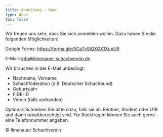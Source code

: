 ```yaml
---
title: Anmeldung - Open
type: docs
toc: false
---
```


Wir freuen uns sehr, dass Sie sich anmelden wollen. Dazu haben Sie die folgenden Möglichkeiten:

Google Forms: https://forms.gle/5Ca7vSiQXGX1XupU9

E-Mail: [info@ilmenauer-schachverein.de](mailto:info@ilmenauer-schachverein.de)

Wir brauchen in der E-Mail unbedingt:

- Nachname, Vorname
- Schachföderation (z.B. Deutscher Schachbund)
- Geburtsjahr
- FIDE-ID
- Verein (falls vorhanden)

Optional:
Schreiben Sie bitte dazu, falls sie als Rentner, Student oder U18 und damit rabattberechtigt sind.
Für Rückfragen können Sie auch gerne eine Telefonnummer angeben.

&copy; Ilmenauer Schachverein
